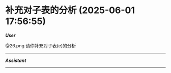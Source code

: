 <!-- Generated by SpecStory -->

# 补充对子表的分析 (2025-06-01 17:56:55)

_**User**_

@26.png 请你补充对子表(e)的分析

---

_**Assistant**_



---

